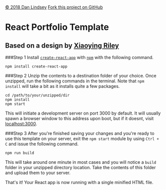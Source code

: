 [&copy;  2018 Dan Lindsey](https://mdlindsey.com)
[Fork this project on GitHub](https://github.com/sisyn/react-portfolio-template)

# React Portfolio Template
## Based on a design by [Xiaoying Riley](http://themes.3rdwavemedia.com/)

###Step 1
Install [`create-react-app`](https://github.com/facebookincubator/create-react-app) with [`npm`](https://www.npmjs.com/) with the following command.
```
npm install create-react-app
```
###Step 2
Unzip the contents to a destination folder of your choice. Once unzipped, run the following commands in the terminal. Note that `npm install` will take a bit as it installs quite a few packages.
```
cd /path/to/your/unzipped/dir
npm install
npm start
```

This will initiate a development server on port 3000 by default. It will usually spawn a browser window to this address upon boot, but if it doesnt, visit [localhost:3000](http://localhost:3000).

###Step 3
After you're finished saving your changes and you're ready to use this template on your server, exit the `npm start` module by using `Ctrl + C` and issue the following command.
```
npm run build
```

This will take around one minute in most cases and you will notice a `build` folder in your unzipped directory location. Take the contents of this folder and upload them to your server.

That's it! Your React app is now running with a single minified HTML file.
